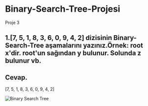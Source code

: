 # Binary-Search-Tree-Projesi

Proje 3

## 1.[7, 5, 1, 8, 3, 6, 0, 9, 4, 2] dizisinin Binary-Search-Tree aşamalarını yazınız.Örnek: root x'dir. root'un sağından y bulunur. Solunda z bulunur vb.

## Cevap.

  [7, 5, 1, 8, 3, 6, 0, 9, 4, 2]
  
  
  <img src="Desktop/tree.jpg" alt="Binary Search Tree"/>
